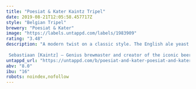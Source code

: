 ```yaml
---
title: "Poesiat & Kater Kaintz Tripel"
date: 2019-08-21T12:05:58.457717Z
style: "Belgian Tripel"
brewery: "Poesiat & Kater"
image: "https://labels.untappd.com/labels/1983909"
rating: "3.48"
description: "A modern twist on a classic style. The English ale yeast pumps up the fruitiness. Sorachi Ace hops bring a touch of lemon. It's eeeasy drinking and exxxtra dangerous!  Sebastiaan [Kaintz] – Genius brewmaster and creator of the iconic beers from the old v.Vollenhoven&co brewery. Stubborn, fierce, and a drunk. Naturally, he was fired."
untappd_url: "https://untappd.com/b/poesiat-and-kater-poesiat-and-kater-kaintz-tripel/1983909"
abv: "8.0"
ibu: "16"
robots: noindex,nofollow
---
```

